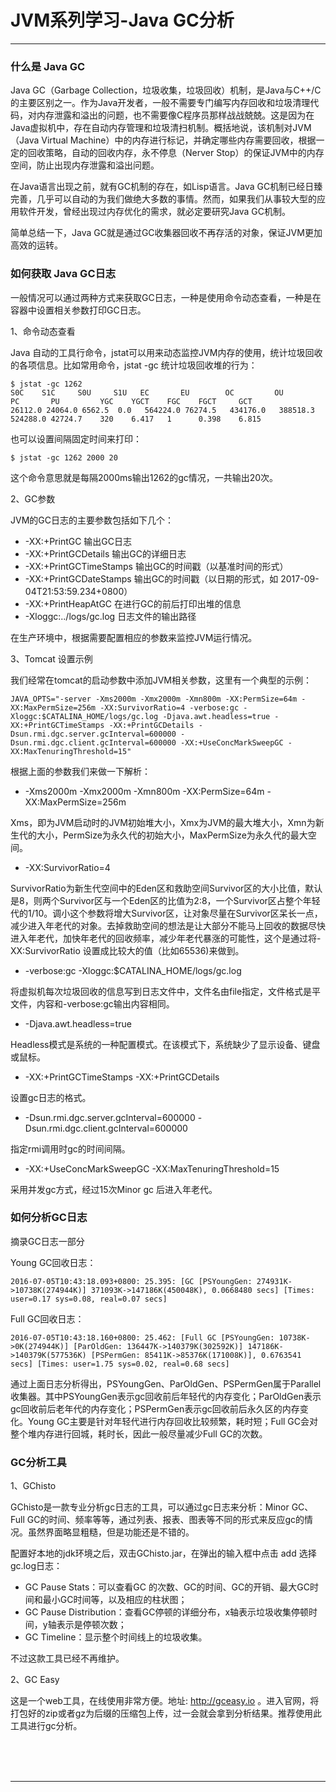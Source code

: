 # JVM系列学习-Java GC分析

---

### 什么是 Java GC

Java GC（Garbage Collection，垃圾收集，垃圾回收）机制，是Java与C++/C的主要区别之一。作为Java开发者，一般不需要专门编写内存回收和垃圾清理代码，对内存泄露和溢出的问题，也不需要像C程序员那样战战兢兢。这是因为在Java虚拟机中，存在自动内存管理和垃圾清扫机制。概括地说，该机制对JVM（Java Virtual Machine）中的内存进行标记，并确定哪些内存需要回收，根据一定的回收策略，自动的回收内存，永不停息（Nerver Stop）的保证JVM中的内存空间，防止出现内存泄露和溢出问题。

在Java语言出现之前，就有GC机制的存在，如Lisp语言。Java GC机制已经日臻完善，几乎可以自动的为我们做绝大多数的事情。然而，如果我们从事较大型的应用软件开发，曾经出现过内存优化的需求，就必定要研究Java GC机制。

简单总结一下，Java GC就是通过GC收集器回收不再存活的对象，保证JVM更加高效的运转。

### 如何获取 Java GC日志

一般情况可以通过两种方式来获取GC日志，一种是使用命令动态查看，一种是在容器中设置相关参数打印GC日志。

1、命令动态查看

Java 自动的工具行命令，jstat可以用来动态监控JVM内存的使用，统计垃圾回收的各项信息。比如常用命令，jstat -gc 统计垃圾回收堆的行为：

~~~plaintext
$ jstat -gc 1262
S0C    S1C     S0U     S1U   EC       EU        OC         OU        PC       PU         YGC    YGCT    FGC    FGCT     GCT   
26112.0 24064.0 6562.5  0.0   564224.0 76274.5   434176.0   388518.3  524288.0 42724.7    320    6.417   1      0.398    6.815
~~~

也可以设置间隔固定时间来打印：

~~~plaintext
$ jstat -gc 1262 2000 20
~~~

这个命令意思就是每隔2000ms输出1262的gc情况，一共输出20次。

2、GC参数

JVM的GC日志的主要参数包括如下几个：

* -XX:+PrintGC 输出GC日志
* -XX:+PrintGCDetails 输出GC的详细日志
* -XX:+PrintGCTimeStamps 输出GC的时间戳（以基准时间的形式）
* -XX:+PrintGCDateStamps 输出GC的时间戳（以日期的形式，如 2017-09-04T21:53:59.234+0800）
* -XX:+PrintHeapAtGC 在进行GC的前后打印出堆的信息
* -Xloggc:../logs/gc.log 日志文件的输出路径

在生产环境中，根据需要配置相应的参数来监控JVM运行情况。

3、Tomcat 设置示例

我们经常在tomcat的启动参数中添加JVM相关参数，这里有一个典型的示例：

~~~plaintext
JAVA_OPTS="-server -Xms2000m -Xmx2000m -Xmn800m -XX:PermSize=64m -XX:MaxPermSize=256m -XX:SurvivorRatio=4 -verbose:gc -Xloggc:$CATALINA_HOME/logs/gc.log -Djava.awt.headless=true -XX:+PrintGCTimeStamps -XX:+PrintGCDetails -Dsun.rmi.dgc.server.gcInterval=600000 -Dsun.rmi.dgc.client.gcInterval=600000 -XX:+UseConcMarkSweepGC -XX:MaxTenuringThreshold=15"
~~~

根据上面的参数我们来做一下解析：

* -Xms2000m -Xmx2000m -Xmn800m -XX:PermSize=64m -XX:MaxPermSize=256m

Xms，即为JVM启动时的JVM初始堆大小，Xmx为JVM的最大堆大小，Xmn为新生代的大小，PermSize为永久代的初始大小，MaxPermSize为永久代的最大空间。

* -XX:SurvivorRatio=4

SurvivorRatio为新生代空间中的Eden区和救助空间Survivor区的大小比值，默认是8，则两个Survivor区与一个Eden区的比值为2:8，一个Survivor区占整个年轻代的1/10。调小这个参数将增大Survivor区，让对象尽量在Survivor区呆长一点，减少进入年老代的对象。去掉救助空间的想法是让大部分不能马上回收的数据尽快进入年老代，加快年老代的回收频率，减少年老代暴涨的可能性，这个是通过将-XX:SurvivorRatio 设置成比较大的值（比如65536)来做到。

* -verbose:gc -Xloggc:$CATALINA_HOME/logs/gc.log

将虚拟机每次垃圾回收的信息写到日志文件中，文件名由file指定，文件格式是平文件，内容和-verbose:gc输出内容相同。

* -Djava.awt.headless=true

Headless模式是系统的一种配置模式。在该模式下，系统缺少了显示设备、键盘或鼠标。

* -XX:+PrintGCTimeStamps -XX:+PrintGCDetails

设置gc日志的格式。

* -Dsun.rmi.dgc.server.gcInterval=600000 -Dsun.rmi.dgc.client.gcInterval=600000

指定rmi调用时gc的时间间隔。

* -XX:+UseConcMarkSweepGC -XX:MaxTenuringThreshold=15

采用并发gc方式，经过15次Minor gc 后进入年老代。

### 如何分析GC日志

摘录GC日志一部分

Young GC回收日志：

~~~plaintext
2016-07-05T10:43:18.093+0800: 25.395: [GC [PSYoungGen: 274931K->10738K(274944K)] 371093K->147186K(450048K), 0.0668480 secs] [Times: user=0.17 sys=0.08, real=0.07 secs]
~~~

Full GC回收日志：

~~~plaintext
2016-07-05T10:43:18.160+0800: 25.462: [Full GC [PSYoungGen: 10738K->0K(274944K)] [ParOldGen: 136447K->140379K(302592K)] 147186K->140379K(577536K) [PSPermGen: 85411K->85376K(171008K)], 0.6763541 secs] [Times: user=1.75 sys=0.02, real=0.68 secs]
~~~

通过上面日志分析得出，PSYoungGen、ParOldGen、PSPermGen属于Parallel收集器。其中PSYoungGen表示gc回收前后年轻代的内存变化；ParOldGen表示gc回收前后老年代的内存变化；PSPermGen表示gc回收前后永久区的内存变化。Young GC主要是针对年轻代进行内存回收比较频繁，耗时短；Full GC会对整个堆内存进行回城，耗时长，因此一般尽量减少Full GC的次数。

### GC分析工具

1、GChisto

GChisto是一款专业分析gc日志的工具，可以通过gc日志来分析：Minor GC、Full GC的时间、频率等等，通过列表、报表、图表等不同的形式来反应gc的情况。虽然界面略显粗糙，但是功能还是不错的。

配置好本地的jdk环境之后，双击GChisto.jar，在弹出的输入框中点击 add 选择gc.log日志：

* GC Pause Stats：可以查看GC 的次数、GC的时间、GC的开销、最大GC时间和最小GC时间等，以及相应的柱状图；
* GC Pause Distribution：查看GC停顿的详细分布，x轴表示垃圾收集停顿时间，y轴表示是停顿次数；
* GC Timeline：显示整个时间线上的垃圾收集。

不过这款工具已经不再维护。

2、GC Easy

这是一个web工具，在线使用非常方便。地址: http://gceasy.io 。进入官网，将打包好的zip或者gz为后缀的压缩包上传，过一会就会拿到分析结果。推荐使用此工具进行gc分析。



<br/><br/><br/>

---

